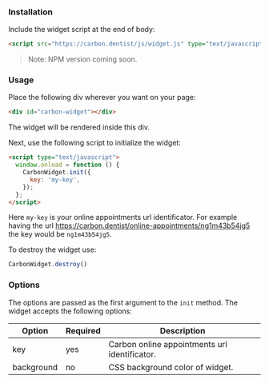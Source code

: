 ### Installation

Include the widget script at the end of body:
```html
<script src="https://carbon.dentist/js/widget.js" type="text/javascript"></script>
```

>Note: NPM version coming soon.

### Usage

Place the following div wherever you want on your page:
```html
<div id="carbon-widget"></div>
```
The widget will be rendered inside this div.

Next, use the following script to initialize the widget:

```html
<script type="text/javascript">
  window.onload = function () {
    CarbonWidget.init({
      key: 'my-key',
    });
  };
</script>
```

Here `my-key` is your online appointments url identificator. For example having the url https://carbon.dentist/online-appointments/ng1m43b54jg5 the key would be `ng1m43b54jg5`.

To destroy the widget use:
```js
CarbonWidget.destroy()
```

### Options

The options are passed as the first argument to the `init` method. The widget accepts the following options:

| Option     | Required | Description                                   |
|------------|----------|-----------------------------------------------|
| key        | yes      | Carbon online appointments url identificator. |
| background | no       | CSS background color of widget.               |
